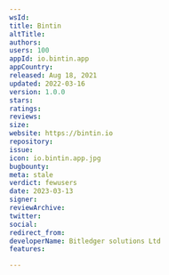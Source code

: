 ```yaml
---
wsId: 
title: Bintin
altTitle: 
authors: 
users: 100
appId: io.bintin.app
appCountry: 
released: Aug 18, 2021
updated: 2022-03-16
version: 1.0.0
stars: 
ratings: 
reviews: 
size: 
website: https://bintin.io
repository: 
issue: 
icon: io.bintin.app.jpg
bugbounty: 
meta: stale
verdict: fewusers
date: 2023-03-13
signer: 
reviewArchive: 
twitter: 
social: 
redirect_from: 
developerName: Bitledger solutions Ltd
features: 

---
```


